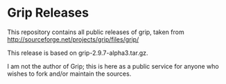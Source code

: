 # Grip Releases

This repository contains all public releases of grip, taken from
<http://sourceforge.net/projects/grip/files/grip/>

This release is based on grip-2.9.7-alpha3.tar.gz.

I am not the author of Grip; this is here as a public service for
anyone who wishes to fork and/or maintain the sources.

